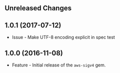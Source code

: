 Unreleased Changes
------------------

1.0.1 (2017-07-12)
------------------

* Issue - Make UTF-8 encoding explicit in spec test

1.0.0 (2016-11-08)
------------------

* Feature - Initial release of the `aws-sigv4` gem.


